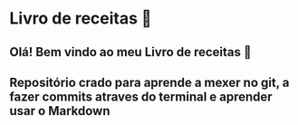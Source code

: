 # Livro de receitas :open_book:

## Olá! Bem vindo ao meu Livro de receitas :wave:

## Repositório crado para aprende a mexer no git, a fazer commits atraves do terminal e aprender usar o Markdown 



